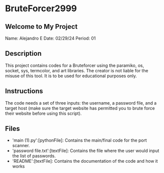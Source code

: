 # BruteForcer2999

## Welcome to My Project
Name: Alejandro E
Date: 02/29/24
Period: 01

## Description
This project contains codes for a Bruteforcer using the paramiko, os, socket, sys, termcolor, and art libraries. The creator is not liable for the misuse of this tool. It is to be used for educational purposes only.

## Instructions
The code needs a set of three inputs: the username, a password file, and a target host (make sure the target website has permitted you to brute force their website before using this script).

## Files
- 'main (1).py':[pythonFile]: Contains the main/final code for the port scanner.
- 'password file.txt':[textFile]: Contains the file where the user would input the list of passwords.
- 'README':[textFile]: Contains the documentation of the code and how it works
